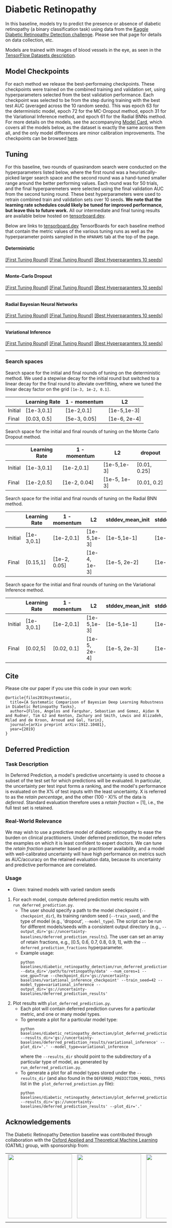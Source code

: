 # Diabetic Retinopathy

In this baseline, models try to predict the presence or absence of diabetic
retinopathy (a binary classification task) using data from the
[Kaggle Diabetic Retinopathy Detection challenge](https://www.kaggle.com/c/diabetic-retinopathy-detection/data). Please see
that page for details on data collection, etc.

Models are trained with images of blood vessels in the eye, as seen in the
[TensorFlow Datasets description](https://www.tensorflow.org/datasets/catalog/diabetic_retinopathy_detection).

## Model Checkpoints
For each method we release the best-performaing checkpoints. These checkpoints were trained on the combined training and validation set, using hyperparameters selected from the best validation performance. Each checkpoint was selected to be from the step during training with the best test AUC (averaged across the 10 random seeds). This was epoch 63 for the deterministic model, epoch 72 for the MC-Dropout method, epoch 31 for the Variational Inference method, and epoch 61 for the Radial BNNs method. For more details on the models, see the accompanying [Model Card](./model_card.md), which covers all the models below, as the dataset is exactly the same across them all, and the only model differences are minor calibration improvements. The checkpoints can be browsed [here](https://console.cloud.google.com/storage/browser/gresearch/reliable-deep-learning/checkpoints/baselines/diabetic_retinopathy_detection).

## Tuning
For this baseline, two rounds of quasirandom search were conducted on the hyperparameters listed below, where the first round was a heuristically-picked larger search space and the second round was a hand-tuned smaller range around the better performing values. Each round was for 50 trials, and the final hyperparemeters were selected using the final validation AUC from the second tuning round. These best hyperparameters were used to retrain combined train and validation sets over 10 seeds. **We note that the learning rate schedules could likely be tuned for improved performance, but leave this to future work.** All our intermediate and final tuning results are available below hosted on [tensorboard.dev](tensorboard.dev).

Below are links to [tensorboard.dev](tensorboard.dev) TensorBoards for each baseline method that contain the metric values of the various tuning runs as well as the hyperparameter points sampled in the `HPARAMS` tab at the top of the page.

#### Deterministic
[[First Tuning Round]](https://tensorboard.dev/experiment/nAygVvdjSWWAEQRDD8Z0Aw/) [[Final Tuning Round]](https://tensorboard.dev/experiment/GLxGQR8pQhypBr9jGdBMUQ/)  [[Best Hyperparamters 10 seeds]](https://tensorboard.dev/experiment/lh5yXcwzRc2ZNmId34ujPw/)

---

#### Monte-Carlo Dropout
[[First Tuning Round]](https://tensorboard.dev/experiment/xDVLkDAgR1uJqyxIqkdPIQ/) [[Final Tuning Round]](https://tensorboard.dev/experiment/1qy7JJfYQYqQ1lanieSYew/)  [[Best Hyperparamters 10 seeds]](https://tensorboard.dev/experiment/aMr4glcES6qg43P4HvckTg/)

---

#### Radial Bayesian Neural Networks
[[First Tuning Round]](https://tensorboard.dev/experiment/5CzJYikVTvKQLdqSnmUrpg/) [[Final Tuning Round]](https://tensorboard.dev/experiment/RDf1PKZkSZ2PGo1H8wnWBw/)  [[Best Hyperparamters 10 seeds]](https://tensorboard.dev/experiment/040rBdKBQPir8cDhReyk3A/)

---

#### Variational Inference
[[First Tuning Round]](https://tensorboard.dev/experiment/gVwRJIRoQoyRrfG1boJVPA/) [[Final Tuning Round]](https://tensorboard.dev/experiment/n9NYA7ryRG6jCYdpyQYoOQ/)  [[Best Hyperparamters 10 seeds]](https://tensorboard.dev/experiment/mPZt9k0lQ1yF2TAuE2cxqw/)

---


### Search spaces
Search space for the initial and final rounds of tuning on the deterministic method. We used a stepwise decay for the initial round but switched to a linear decay for the final round to alleviate overfitting, where we tuned the linear decay factor on the grid `[1e-3, 1e-2, 0.1]`.

| | Learning Rate | 1 - momentum | L2 |
|---|---|---|---|
| Initial | [1e-3,0.1] | [1e-2,0.1] | [1e-5,1e-3] |
| Final | [0.03, 0.5] | [5e-3, 0.05] | [1e-6, 2e-4] |

Search space for the initial and final rounds of tuning on the Monte Carlo Dropout method.

| | Learning Rate | 1 - momentum | L2 | dropout |
|---|---|---|---|---|
| Initial | [1e-3,0.1] | [1e-2,0.1] | [1e-5,1e-3] | [0.01, 0.25] |
| Final | [1e-2,0.5] | [1e-2, 0.04] | [1e-5, 1e-3] | [0.01, 0.2]  |

Search space for the initial and final rounds of tuning on the Radial BNN method.

| | Learning Rate | 1 - momentum | L2 | stddev_mean_init | stddev_stddev_init |
|---|---|---|---|---|---|
| Initial | [1e-3,0.1] | [1e-2,0.1] | [1e-5,1e-3] | [1e-5,1e-1] | [1e-2,1] |
| Final | [0.15,1] | [1e-2, 0.05] | [1e-4, 1e-3] | [1e-5, 2e-2] | [1e-2, 0.2] |

Search space for the initial and final rounds of tuning on the Variational Inference method.

| | Learning Rate | 1 - momentum | L2 | stddev_mean_init | stddev_stddev_init |
|---|---|---|---|---|---|
| Initial | [1e-3,0.1] | [1e-2,0.1] | [1e-5,1e-3] | [1e-5,1e-1] | [1e-2,1] |
| Final | [0.02,5] | [0.02, 0.1] | [1e-5, 2e-4] | [1e-5, 2e-3] | [1e-2, 1] |

## Cite

Please cite our paper if you use this code in your own work:

```
@article{filos2019systematic,
  title={A Systematic Comparison of Bayesian Deep Learning Robustness in Diabetic Retinopathy Tasks},
  author={Filos, Angelos and Farquhar, Sebastian and Gomez, Aidan N and Rudner, Tim GJ and Kenton, Zachary and Smith, Lewis and Alizadeh, Milad and de Kroon, Arnoud and Gal, Yarin},
  journal={arXiv preprint arXiv:1912.10481},
  year={2019}
}
```

## Deferred Prediction

### Task Description
In Deferred Prediction, a model's predictive uncertainty is used to choose a subset of the test set for which predictions will be evaluated. In particular, the uncertainty per test input forms a ranking, and the model's performance is evaluated on the X% of test inputs with the least uncertainty. X is referred to as the _retain percentage_, and the other (100 - X)% of the data is _deferred_. Standard evaluation therefore uses a _retain fraction_ = [1], i.e., the full test set is retained.

### Real-World Relevance
We may wish to use a predictive model of diabetic retinopathy to ease the burden on clinical practitioners. Under deferred prediction, the model refers the examples on which it is least confident to expert doctors. We can tune the _retain fraction_ parameter based on practitioner availability, and a model with well-calibrated uncertainty will have high performance on metrics such as AUC/accuracy on the retained evaluation data, because its uncertainty and predictive performance are correlated.

### Usage
* Given: trained models with varied random seeds
1.  For each model, compute deferred prediction metric results with `run_deferred_prediction.py`.
    * The user should specify a path to the model checkpoint (`--checkpoint_dir`), its training random seed (`--train_seed`), and the type of model (e.g., 'dropout', `--model_type`). The script can be run for different models/seeds with a consistent output directory (e.g., `--output_dir='gs://uncertainty-baselines/deferred_prediction_results`). The user can set an array of retain fractions, e.g., [0.5, 0.6, 0.7, 0.8, 0.9, 1], with the `--deferred_prediction_fractions` hyperparameter.
    * Example usage:
        ```
      python baselines/diabetic_retinopathy_detection/run_deferred_prediction.py --data_dir='/path/to/retinopathy/data' --num_cores=1 --use_gpu=True --checkpoint_dir='gs://uncertainty-baselines/variational_inference_checkpoint' --train_seed=42 --model_type=variational_inference --output_dir='gs://uncertainty-baselines/deferred_prediction_results'
        ```
2. Plot results with `plot_deferred_prediction.py`.
    * Each plot will contain deferred prediction curves for a particular metric, and one or many model types.
    * To generate a plot for a particular model type:
        ```
        python baselines/diabetic_retinopathy_detection/plot_deferred_prediction.py --results_dir='gs://uncertainty-baselines/deferred_prediction_results/variational_inference' --plot_dir='.' --model_type=variational_inference
        ```
      where the `--results_dir` should point to the subdirectory of a particular type of model, as generated by `run_deferred_prediction.py`.
    * To generate a plot for all model types stored under the `--results_dir` (and also found in the `DEFERRED_PREDICTION_MODEL_TYPES` list in the` plot_deferred_prediction.py` file):
        ```
        python baselines/diabetic_retinopathy_detection/plot_deferred_prediction.py --results_dir='gs://uncertainty-baselines/deferred_prediction_results' --plot_dir='.'
        ```

## Acknowledgements

The Diabetic Retinopathy Detection baseline was contributed through collaboration with the [Oxford Applied and Theoretical Machine Learning](http://oatml.cs.ox.ac.uk/) (OATML) group, with sponsorship from:

<table align="center">
    <tr>
        <td><img src="https://github.com/OATML/bdl-benchmarks/blob/alpha/assets/intel.png" style="float: left; width: 200px; margin-right: 1%; margin-bottom: 0.5em; margin-top: 0.0em"></td>
        <td><img src="https://github.com/OATML/bdl-benchmarks/blob/alpha/assets/oatml.png" style="float: left; width: 200px; margin-right: 1%; margin-bottom: 0.5em; margin-top: 0.0em"></td>
        <td><img src="https://github.com/OATML/bdl-benchmarks/blob/alpha/assets/oxcs.png" style="float: left; width: 200px; margin-right: 1%; margin-bottom: 0.5em; margin-top: 0.0em"></td>
        <td><img src="https://github.com/OATML/bdl-benchmarks/blob/alpha/assets/turing.png" style="float: left; width: 200px; margin-right: 1%; margin-bottom: 0.5em; margin-top: 0.0em"></td>
    </tr>
</table>
